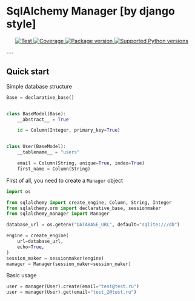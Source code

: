 # SqlAlchemy Manager [by django style]

<p align="center">
<a href="https://github.com/Darius1223/sqlalchemy_manager/actions?query=workflow%3ATest+event%3Apush+branch%3Amaster" target="_blank">
    <img src="https://github.com/Darius1223/sqlalchemy_manager/workflows/Test/badge.svg?event=push&branch=master" alt="Test">
</a>
<a href="https://coverage-badge.samuelcolvin.workers.dev/redirect/tiangolo/fastapi" target="_blank">
    <img src="https://coverage-badge.samuelcolvin.workers.dev/tiangolo/fastapi.svg" alt="Coverage">
</a>
<a href="https://pypi.org/project/sqlalchemy-django-manager/" target="_blank">
    <img src="https://img.shields.io/pypi/v/sqlalchemy-django-manager?color=%2334D058&label=pypi%20package" alt="Package version">
</a>
<a href="https://pypi.org/project/sqlalchemy-django-manager/" target="_blank">
    <img src="https://img.shields.io/pypi/pyversions/sqlalchemy-django-manager.svg?color=%2334D058" alt="Supported Python versions">
</a>
</p>
---

## Quick start

Simple database structure
```python
Base = declarative_base()


class BaseModel(Base):
    __abstract__ = True

    id = Column(Integer, primary_key=True)


class User(BaseModel):
    __tablename__ = "users"

    email = Column(String, unique=True, index=True)
    first_name = Column(String)

```

First of all, you need to create a `Manager` object

```python
import os

from sqlalchemy import create_engine, Column, String, Integer
from sqlalchemy.orm import declarative_base, sessionmaker
from sqlalchemy_manager import Manager

database_url = os.getenv("DATABASE_URL", default="sqlite:///db")

engine = create_engine(
    url=database_url,
    echo=True,
)
session_maker = sessionmaker(engine)
manager = Manager(session_maker=session_maker)

```

Basic usage
```python
user = manager(User).create(email="test@test.ru")
user = manager(User).get(email="test_2@test.ru")
```